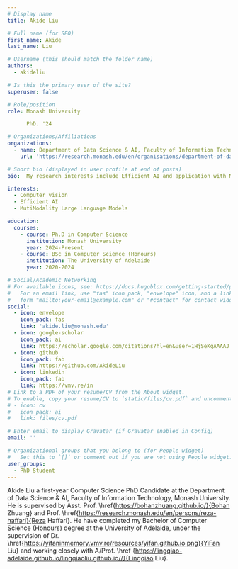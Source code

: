 ```yaml
---
# Display name
title: Akide Liu

# Full name (for SEO)
first_name: Akide
last_name: Liu

# Username (this should match the folder name)
authors:
  - akideliu

# Is this the primary user of the site?
superuser: false

# Role/position
role: Monash University

      PhD. '24

# Organizations/Affiliations
organizations:
  - name: Department of Data Science & AI, Faculty of Information Technology, Monash University
    url: 'https://research.monash.edu/en/organisations/department-of-data-science-ai'

# Short bio (displayed in user profile at end of posts)
bio:  My research interests include Efficient AI and application with MutiModality Large Language Models.

interests:
  - Computer vision
  - Efficient AI
  - MutiModality Large Language Models

education:
  courses:
    - course: Ph.D in Computer Science
      institution: Monash University
      year: 2024-Present
    - course: BSc in Computer Science (Honours)
      institution: The University of Adelaide
      year: 2020-2024

# Social/Academic Networking
# For available icons, see: https://docs.hugoblox.com/getting-started/page-builder/#icons
#   For an email link, use "fas" icon pack, "envelope" icon, and a link in the
#   form "mailto:your-email@example.com" or "#contact" for contact widget.
social:
  - icon: envelope
    icon_pack: fas
    link: 'akide.liu@monash.edu'
  - icon: google-scholar
    icon_pack: ai
    link: https://scholar.google.com/citations?hl=en&user=1HjSeKgAAAAJ
  - icon: github
    icon_pack: fab
    link: https://github.com/AkideLiu
  - icon: linkedin
    icon_pack: fab
    link: https://vmv.re/in
# Link to a PDF of your resume/CV from the About widget.
# To enable, copy your resume/CV to `static/files/cv.pdf` and uncomment the lines below.
# - icon: cv
#   icon_pack: ai
#   link: files/cv.pdf

# Enter email to display Gravatar (if Gravatar enabled in Config)
email: ''

# Organizational groups that you belong to (for People widget)
#   Set this to `[]` or comment out if you are not using People widget.
user_groups:
  - PhD Student
---
```


Akide Liu a first-year Computer Science PhD Candidate at the Department of Data Science \& AI, Faculty of Information Technology, Monash University. He is supervised by Asst. Prof. \href{https://bohanzhuang.github.io/}{Bohan Zhuang} and Prof. \href{https://research.monash.edu/en/persons/reza-haffari}{Reza Haffari}. He have completed my Bachelor of Computer Science (Honours) degree at the University of Adelaide, under the supervision of Dr. \href{https://yifaninmemory.vmv.re/resources/yifan.github.io.png}{YiFan Liu} and working closely with A/Prof. \href {https://lingqiao-adelaide.github.io/lingqiaoliu.github.io//}{Lingqiao Liu}. 
